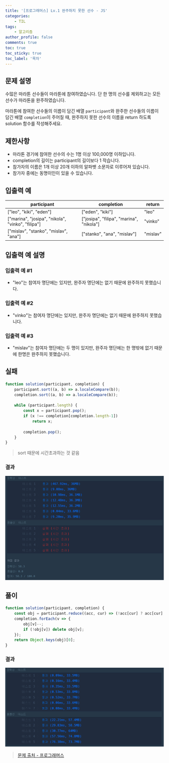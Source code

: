 ```yaml
---
title: '[프로그래머스] Lv.1 완주하지 못한 선수 - JS'
categories:
    - TIL
tags:
    - 알고리즘
author_profile: false
comments: true
toc: true
toc_sticky: true
toc_label: '목차'
---
```


## 문제 설명
수많은 마라톤 선수들이 마라톤에 참여하였습니다. 단 한 명의 선수를 제외하고는 모든 선수가 마라톤을 완주하였습니다.

마라톤에 참여한 선수들의 이름이 담긴 배열 `participant`와 완주한 선수들의 이름이 담긴 배열 `completion`이 주어질 때, 완주하지 못한 선수의 이름을 return 하도록 solution 함수를 작성해주세요.

## 제한사항
* 마라톤 경기에 참여한 선수의 수는 1명 이상 100,000명 이하입니다.
* completion의 길이는 participant의 길이보다 1 작습니다.
* 참가자의 이름은 1개 이상 20개 이하의 알파벳 소문자로 이루어져 있습니다.
* 참가자 중에는 동명이인이 있을 수 있습니다.

## 입출력 예

| participant                                       	| completion                               	| return   	|
|---------------------------------------------------	|------------------------------------------	|----------	|
| ["leo", "kiki", "eden"]                           	| ["eden", "kiki"]                         	| "leo"    	|
| ["marina", "josipa", "nikola", "vinko", "filipa"] 	| ["josipa", "filipa", "marina", "nikola"] 	| "vinko"  	|
| ["mislav", "stanko", "mislav", "ana"]             	| ["stanko", "ana", "mislav"]              	| "mislav" 	|

## 입출력 예 설명
### 입출력 예 #1
* "leo"는 참여자 명단에는 있지만, 완주자 명단에는 없기 때문에 완주하지 못했습니다.

### 입출력 예 #2
* "vinko"는 참여자 명단에는 있지만, 완주자 명단에는 없기 때문에 완주하지 못했습니다.

### 입출력 예 #3
* "mislav"는 참여자 명단에는 두 명이 있지만, 완주자 명단에는 한 명밖에 없기 때문에 한명은 완주하지 못했습니다.

## 실패
```javascript
function solution(participant, completion) {
    participant.sort((a, b) => a.localeCompare(b));
    completion.sort((a, b) => a.localeCompare(b));
    
    while (participant.length) {
        const x = participant.pop();
        if (x !== completion[completion.length-1])
            return x;
            
        completion.pop();
    }
}
```
> sort 때문에 시간초과하는 것 같음

### 결과
![result1](/assets/images/2023/09/12/algorithm-65-result1.png)

## 풀이
```javascript
function solution(participant, completion) {
    const obj = participant.reduce((acc, cur) => (!acc[cur] ? acc[cur] = 1 : acc[cur]++, acc), {});
    completion.forEach(v => {
        obj[v]--;
        if (!obj[v]) delete obj[v];
    });
    return Object.keys(obj)[0];
}
```

### 결과
![result2](/assets/images/2023/09/12/algorithm-65-result2.png)

>[문제 출처 - 프로그래머스](https://school.programmers.co.kr/learn/courses/30/lessons/42576)